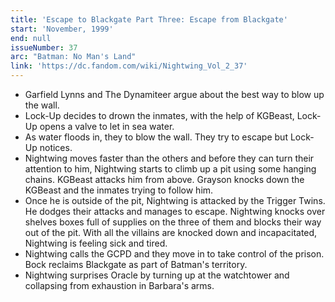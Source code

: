```yaml
---
title: 'Escape to Blackgate Part Three: Escape from Blackgate'
start: 'November, 1999'
end: null
issueNumber: 37
arc: "Batman: No Man's Land"
link: 'https://dc.fandom.com/wiki/Nightwing_Vol_2_37'
---
```


- Garfield Lynns and The Dynamiteer argue about the best way to blow up the wall.
- Lock-Up decides to drown the inmates, with the help of KGBeast, Lock-Up opens a valve to let in sea water.
- As water floods in, they to blow the wall. They try to escape but Lock-Up notices.
- Nightwing moves faster than the others and before they can turn their attention to him, Nightwing starts to climb up a pit using some hanging chains. KGBeast attacks him from above. Grayson knocks down the KGBeast and the inmates trying to follow him.
- Once he is outside of the pit, Nightwing is attacked by the Trigger Twins. He dodges their attacks and manages to escape. Nightwing knocks over shelves boxes full of supplies on the three of them and blocks their way out of the pit. With all the villains are knocked down and incapacitated, Nightwing is feeling sick and tired.
- Nightwing calls the GCPD and they move in to take control of the prison. Bock reclaims Blackgate as part of Batman's territory.
- Nightwing surprises Oracle by turning up at the watchtower and collapsing from exhaustion in Barbara's arms.
